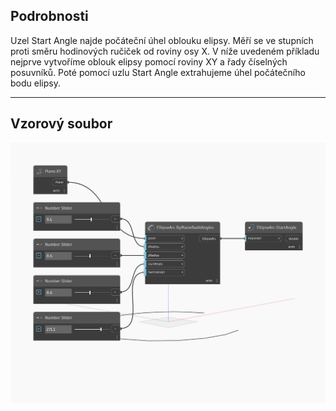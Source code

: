 ## Podrobnosti
Uzel Start Angle najde počáteční úhel oblouku elipsy. Měří se ve stupních proti směru hodinových ručiček od roviny osy X. V níže uvedeném příkladu nejprve vytvoříme oblouk elipsy pomocí roviny XY a řady číselných posuvníků. Poté pomocí uzlu Start Angle extrahujeme úhel počátečního bodu elipsy.
___
## Vzorový soubor

![StartAngle](./Autodesk.DesignScript.Geometry.EllipseArc.StartAngle_img.jpg)

